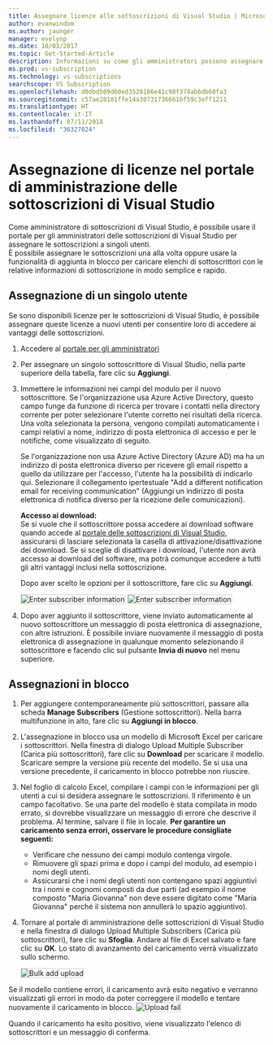 ```yaml
---
title: Assegnare licenze alle sottoscrizioni di Visual Studio | Microsoft Docs
author: evanwindom
ms.author: jaunger
manager: evelynp
ms.date: 10/03/2017
ms.topic: Get-Started-Article
description: Informazioni su come gli amministratori possono assegnare licenze ai sottoscrittori
ms.prod: vs-subscription
ms.technology: vs-subscriptions
searchscope: VS Subscription
ms.openlocfilehash: d0dbd509d60ed3528186e41c98f374ab6db60fa3
ms.sourcegitcommit: c57ae28181ffe14a30731736661bf59c3eff1211
ms.translationtype: HT
ms.contentlocale: it-IT
ms.lasthandoff: 07/11/2018
ms.locfileid: "36327024"
---
```

# <a name="assigning-licenses-in-the-visual-studio-subscriptions-administrator-portal"></a>Assegnazione di licenze nel portale di amministrazione delle sottoscrizioni di Visual Studio

Come amministratore di sottoscrizioni di Visual Studio, è possibile usare il portale per gli amministratori delle sottoscrizioni di Visual Studio per assegnare le sottoscrizioni a singoli utenti.  
È possibile assegnare le sottoscrizioni una alla volta oppure usare la funzionalità di aggiunta in blocco per caricare elenchi di sottoscrittori con le relative informazioni di sottoscrizione in modo semplice e rapido. 

## <a name="assigning-a-single-user"></a>Assegnazione di un singolo utente
Se sono disponibili licenze per le sottoscrizioni di Visual Studio, è possibile assegnare queste licenze a nuovi utenti per consentire loro di accedere ai vantaggi delle sottoscrizioni. 
1.  Accedere al [portale per gli amministratori](https://manage.visualstudio.com)

2.  Per assegnare un singolo sottoscrittore di Visual Studio, nella parte superiore della tabella, fare clic su **Aggiungi**.
   
3.  Immettere le informazioni nei campi del modulo per il nuovo sottoscrittore. Se l'organizzazione usa Azure Active Directory, questo campo funge da funzione di ricerca per trovare i contatti nella directory corrente per poter selezionare l'utente corretto nei risultati della ricerca. Una volta selezionata la persona, vengono compilati automaticamente i campi relativi a nome, indirizzo di posta elettronica di accesso e per le notifiche, come visualizzato di seguito. 

    Se l'organizzazione non usa Azure Active Directory (Azure AD) ma ha un indirizzo di posta elettronica diverso per ricevere gli email rispetto a quello da utilizzare per l'accesso, l'utente ha la possibilità di indicarlo qui. Selezionare il collegamento ipertestuale "Add a different notification email for receiving communication" (Aggiungi un indirizzo di posta elettronica di notifica diverso per la ricezione delle comunicazioni). 

    **Accesso ai download:**  
    Se si vuole che il sottoscrittore possa accedere ai download software quando accede al [portale delle sottoscrizioni di Visual Studio](https://my.visualstudio.com?wt.mc_id=o~msft~docs), assicurarsi di lasciare selezionata la casella di attivazione/disattivazione dei download. Se si sceglie di disattivare i download, l'utente non avrà accesso ai download del software, ma potrà comunque accedere a tutti gli altri vantaggi inclusi nella sottoscrizione. 
    
    Dopo aver scelto le opzioni per il sottoscrittore, fare clic su **Aggiungi**.

    <img alt="Enter subscriber information" src="_img\assign-license-add\add-subscriber-1.png" style="border: 1px solid #CCCCCC" />
    <img alt="Enter subscriber information" src="_img\assign-license-add\add-subscriber-2.png" style="border: 1px solid #CCCCCC" />

4.  Dopo aver aggiunto il sottoscrittore, viene inviato automaticamente al nuovo sottoscrittore un messaggio di posta elettronica di assegnazione, con altre istruzioni. È possibile inviare nuovamente il messaggio di posta elettronica di assegnazione in qualunque momento selezionando il sottoscrittore e facendo clic sul pulsante **Invia di nuovo** nel menu superiore.


## <a name="bulk-assignments"></a>Assegnazioni in blocco
1.  Per aggiungere contemporaneamente più sottoscrittori, passare alla scheda **Manage Subscribers** (Gestione sottoscrittori). Nella barra multifunzione in alto, fare clic su **Aggiungi in blocco**. 

2. L'assegnazione in blocco usa un modello di Microsoft Excel per caricare i sottoscrittori. Nella finestra di dialogo Upload Multiple Subscriber (Carica più sottoscrittori), fare clic su **Download** per scaricare il modello. Scaricare sempre la versione più recente del modello. Se si usa una versione precedente, il caricamento in blocco potrebbe non riuscire.

3.  Nel foglio di calcolo Excel, compilare i campi con le informazioni per gli utenti a cui si desidera assegnare le sottoscrizioni. Il riferimento è un campo facoltativo. Se una parte del modello è stata compilata in modo errato, si dovrebbe visualizzare un messaggio di errore che descrive il problema. Al termine, salvare il file in locale.
**Per garantire un caricamento senza errori, osservare le procedure consigliate seguenti:**
    - Verificare che nessuno dei campi modulo contenga virgole.
    - Rimuovere gli spazi prima e dopo i campi del modulo, ad esempio i nomi degli utenti.
    - Assicurarsi che i nomi degli utenti non contengano spazi aggiuntivi tra i nomi e cognomi composti da due parti (ad esempio il nome composto "Maria Giovanna" non deve essere digitato come "Maria  Giovanna" perché il sistema non annullerà lo spazio aggiuntivo).

4.  Tornare al portale di amministrazione delle sottoscrizioni di Visual Studio e nella finestra di dialogo Upload Multiple Subscribers (Carica più sottoscrittori), fare clic su **Sfoglia**. Andare al file di Excel salvato e fare clic su **OK**. Lo stato di avanzamento del caricamento verrà visualizzato sullo schermo. 

    <img alt="Bulk add upload" src="_img\assign-license-add\bulk-assign-upload-2.png" style="border: 1px solid #CCCCCC" />

Se il modello contiene errori, il caricamento avrà esito negativo e verranno visualizzati gli errori in modo da poter correggere il modello e tentare nuovamente il caricamento in blocco.
    <img alt="Upload fail" src="_img\assign-license-add\bulk-assign-upload-fail.png" style="border: 1px solid #CCCCCC" />

Quando il caricamento ha esito positivo, viene visualizzato l'elenco di sottoscrittori e un messaggio di conferma.

